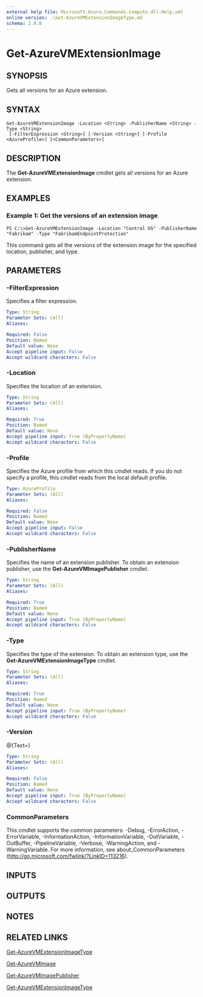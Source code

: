 ```yaml
---
external help file: Microsoft.Azure.Commands.Compute.dll-Help.xml
online version: .\Get-AzureVMExtensionImageType.md
schema: 2.0.0
---
```


# Get-AzureVMExtensionImage

## SYNOPSIS
Gets all versions for an Azure extension.

## SYNTAX

```
Get-AzureVMExtensionImage -Location <String> -PublisherName <String> -Type <String>
 [-FilterExpression <String>] [-Version <String>] [-Profile <AzureProfile>] [<CommonParameters>]
```

## DESCRIPTION
The **Get-AzureVMExtensionImage** cmdlet gets all versions for an Azure extension.

## EXAMPLES

### Example 1: Get the versions of an extension image
```
PS C:\>Get-AzureVMExtensionImage -Location "Central US" -PublisherName "Fabrikam" -Type "FabrikamEndpointProtection"
```

This command gets all the versions of the extension image for the specified location, publisher, and type.

## PARAMETERS

### -FilterExpression
Specifies a filter expression.

```yaml
Type: String
Parameter Sets: (All)
Aliases: 

Required: False
Position: Named
Default value: None
Accept pipeline input: False
Accept wildcard characters: False
```

### -Location
Specifies the location of an extension.

```yaml
Type: String
Parameter Sets: (All)
Aliases: 

Required: True
Position: Named
Default value: None
Accept pipeline input: True (ByPropertyName)
Accept wildcard characters: False
```

### -Profile
Specifies the Azure profile from which this cmdlet reads.
If you do not specify a profile, this cmdlet reads from the local default profile.

```yaml
Type: AzureProfile
Parameter Sets: (All)
Aliases: 

Required: False
Position: Named
Default value: None
Accept pipeline input: False
Accept wildcard characters: False
```

### -PublisherName
Specifies the name of an extension publisher.
To obtain an extension publisher, use the **Get-AzureVMImagePublisher** cmdlet.

```yaml
Type: String
Parameter Sets: (All)
Aliases: 

Required: True
Position: Named
Default value: None
Accept pipeline input: True (ByPropertyName)
Accept wildcard characters: False
```

### -Type
Specifies the type of the extension.
To obtain an extension type, use the **Get-AzureVMExtensionImageType** cmdlet.

```yaml
Type: String
Parameter Sets: (All)
Aliases: 

Required: True
Position: Named
Default value: None
Accept pipeline input: True (ByPropertyName)
Accept wildcard characters: False
```

### -Version
@{Text=}

```yaml
Type: String
Parameter Sets: (All)
Aliases: 

Required: False
Position: Named
Default value: None
Accept pipeline input: True (ByPropertyName)
Accept wildcard characters: False
```

### CommonParameters
This cmdlet supports the common parameters: -Debug, -ErrorAction, -ErrorVariable, -InformationAction, -InformationVariable, -OutVariable, -OutBuffer, -PipelineVariable, -Verbose, -WarningAction, and -WarningVariable. For more information, see about_CommonParameters (http://go.microsoft.com/fwlink/?LinkID=113216).

## INPUTS

## OUTPUTS

## NOTES

## RELATED LINKS

[Get-AzureVMExtensionImageType](.\Get-AzureVMExtensionImageType.md)

[Get-AzureVMImage](.\Get-AzureVMImage.md)

[Get-AzureVMImagePublisher](.\Get-AzureVMImagePublisher.md)

[Get-AzureVMExtensionImageType](.\Get-AzureVMExtensionImageType.md)

